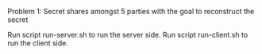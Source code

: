 Problem 1: Secret shares amongst 5 parties with the goal to reconstruct the secret

Run script run-server.sh to run the server side.
Run script run-client.sh to run the client side.

